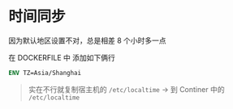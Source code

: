 # 时间同步

因为默认地区设置不对，总是相差 8 个小时多一点

在 DOCKERFILE 中 添加如下俩行

```dockerfile
ENV TZ=Asia/Shanghai
```

> 实在不行就复制宿主机的 `/etc/localtime` -> 到 Continer 中的 `/etc/localtime`
